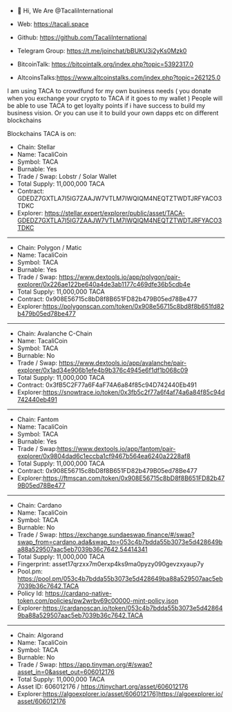 - 👋 Hi, We Are @TacaliInternational


- Web: https://tacali.space
- Github: https://github.com/TacaliInternational
- Telegram Group: https://t.me/joinchat/bBUKU3i2yKs0Mzk0
- BitcoinTalk: https://bitcointalk.org/index.php?topic=5392317.0
- AltcoinsTalks:https://www.altcoinstalks.com/index.php?topic=262125.0




I am using TACA to crowdfund for my own business needs ( you donate when you exchange your crypto to TACA if it goes to my wallet )
People will be able to use TACA to get loyalty points if i have success to build my business vision. 
Or you can use it to build your own dapps etc on different blockchains

Blockchains TACA is on:

- Chain: Stellar
- Name: TacaliCoin
- Symbol: TACA
- Burnable: Yes
- Trade / Swap: Lobstr / Solar Wallet
- Total Supply: 11,000,000 TACA
- Contract: GDEDZ7GXTLA7I5IG7ZAAJW7VTLM7IWQIQM4NEQTZTWDTJRFYACO3TDKC
- Explorer: https://stellar.expert/explorer/public/asset/TACA-GDEDZ7GXTLA7I5IG7ZAAJW7VTLM7IWQIQM4NEQTZTWDTJRFYACO3TDKC
--------------------------------------------------------------------------------

- Chain: Polygon / Matic
- Name: TacaliCoin
- Symbol: TACA
- Burnable: Yes
- Trade / Swap: https://www.dextools.io/app/polygon/pair-explorer/0x226ae122be640a4de3ab1177c469dfe36b5cdb4e
- Total Supply: 11,000,000 TACA
- Contract: 0x908E56715c8bD8f8B651FD82b479B05ed78Be477
- Explorer:https://polygonscan.com/token/0x908e56715c8bd8f8b651fd82b479b05ed78be477
--------------------------------------------------------------------------------

- Chain: Avalanche C-Chain
- Name: TacaliCoin
- Symbol: TACA
- Burnable: No
- Trade / Swap: https://www.dextools.io/app/avalanche/pair-explorer/0x1ad34e906b1efe4b9b376c4945e6f1df1b068c09
- Total Supply: 11,000,000 TACA
- Contract: 0x3fB5C2F77a6F4aF74A6a84f85c94D742440Eb491
- Explorer:https://snowtrace.io/token/0x3fb5c2f77a6f4af74a6a84f85c94d742440eb491
--------------------------------------------------------------------------------

- Chain: Fantom
- Name: TacaliCoin
- Symbol: TACA
- Burnable: Yes
- Trade / Swap:https://www.dextools.io/app/fantom/pair-explorer/0x9804dad6c1eccba1cf9467b564ea6240a2228af8
- Total Supply: 11,000,000 TACA
- Contract: 0x908E56715c8bD8f8B651FD82b479B05ed78Be477
- Explorer:https://ftmscan.com/token/0x908E56715c8bD8f8B651FD82b479B05ed78Be477
--------------------------------------------------------------------------------

- Chain: Cardano
- Name: TacaliCoin
- Symbol: TACA
- Burnable: No
- Trade / Swap: https://exchange.sundaeswap.finance/#/swap?swap_from=cardano.ada&swap_to=053c4b7bdda55b3073e5d428649ba88a529507aac5eb7039b36c7642.54414341
- Total Supply: 11,000,000 TACA
- Fingerprint: asset17qrzxx7m0erxp4ks9ma0pyzy090gevzxyaup7y
- Pool.pm: https://pool.pm/053c4b7bdda55b3073e5d428649ba88a529507aac5eb7039b36c7642.TACA
- Policy Id: https://cardano-native-token.com/policies/pw2wrbv69c00000-mint-policy.json
- Explorer:https://cardanoscan.io/token/053c4b7bdda55b3073e5d428649ba88a529507aac5eb7039b36c7642.TACA
--------------------------------------------------------------------------------

- Chain: Algorand
- Name: TacaliCoin
- Symbol: TACA
- Burnable: No
- Trade / Swap: https://app.tinyman.org/#/swap?asset_in=0&asset_out=606012176
- Total Supply: 11,000,000 TACA
- Asset ID: 606012176 / https://tinychart.org/asset/606012176
- Explorer:https://algoexplorer.io/asset/606012176]https://algoexplorer.io/asset/606012176




<!---
TacaliInternational/TacaliInternational is a ✨ special ✨ repository because its `README.md` (this file) appears on your GitHub profile.
You can click the Preview link to take a look at your changes.
--->
